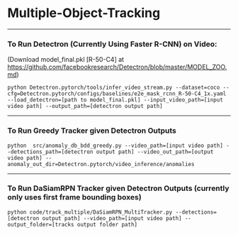 # Multiple-Object-Tracking

******************************************************
### To Run Detectron (Currently Using Faster R-CNN) on Video:
(Download model_final.pkl [R-50-C4] at https://github.com/facebookresearch/Detectron/blob/master/MODEL_ZOO.md)
```
python Detectron.pytorch/tools/infer_video_stream.py --dataset=coco --cfg=Detectron.pytorch/configs/baselines/e2e_mask_rcnn_R-50-C4_1x.yaml --load_detectron=[path to model_final.pkl] --input_video_path=[input video path] --output_path=[detectron output path]
```
************************************************************

### To Run Greedy Tracker given Detectron Outputs
```
python  src/anomaly_db_bdd_greedy.py --video_path=[input video path] --detections_path=[detectron output path] --video_out_path=[output video path] --anomaly_out_dir=Detectron.pytorch/video_inference/anomalies
```
************************************************************

### To Run DaSiamRPN Tracker given Detectron Outputs (currently only uses first frame bounding boxes)
```
python code/track_multiple/DaSiamRPN_MultiTracker.py --detections=[detectron output path] --video_path=[input video path] --output_folder=[tracks output folder path]
```
